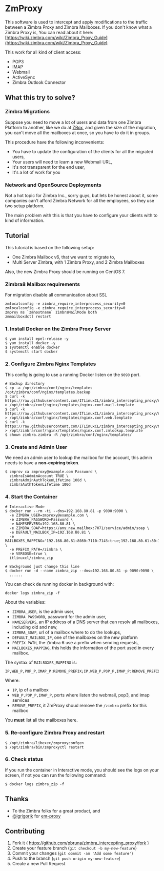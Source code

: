 # ZmProxy

This software is used to intercept and apply modifications to the traffic between a Zimbra Proxy and Zimbra Mailboxes. If you don't know what a Zimbra Proxy is, You can read about it here: [https://wiki.zimbra.com/wiki/Zimbra_Proxy_Guide](https://wiki.zimbra.com/wiki/Zimbra_Proxy_Guide)

This work for all kind of client access:

* POP3
* IMAP
* Webmail
* ActiveSync
* Zimbra Outlook Connector

## What this try to solve?

### Zimbra Migrations
Suppose you need to move a lot of users and data from one Zimbra Platform to another, like we do at [ZBox](http://www.zboxapp.com), and given the size of the migration, you can't move all the mailboxes at once, so you have to do it in groups.

This procedure have the following inconvenients:

* You have to update the configuration of the clients for all the migrated users,
* Your users will need to learn a new Webmail URL,
* It's not transparent for the end user,
* It's a lot of work for you

### Network and OpenSource Deployments
Not a hot topic for Zimbra Inc., sorry guys, but lets be honest about it, some companies can't afford Zimbra Network for all the employees, so they use two setup platform.

The main problem with this is that you have to configure your clients with to kind of information.

## Tutorial
This tutorial is based on the following setup:

* One Zimbra Mailbox v6, that we want to migrate to,
* Multi Server Zimbra, with 1 Zimbra Proxy, and 2 Zimbra Mailboxes

Also, the new Zimbra Proxy should be running on CentOS 7.

### Zimbra8 Mailbox requirements 
For migration disable all communication about SSL 

```
zmlocalconfig -e zimbra_require_interprocess_security=0
zmlocalconfig -e zimbra_require_interprocess_security=0
zmprov ms `zmhostname` zimbraMailMode both
zmmailboxdctl restart
```

### 1. Install Docker on the Zimbra Proxy Server

```
$ yum install epel-release -y
$ yum install docker -y
$ systemctl enable docker
$ systemctl start docker
```

### 2. Configure Zimbra Nginx Templates
This config is going to use a running Docker listen on the `9090` port.

 ```
 # Backup directory
 $ cp -a /opt/zimbra/conf/nginx/templates /opt/zimbra/conf/nginx/templates.backup
 $ curl -k https://raw.githubusercontent.com/ITLinuxCL/zimbra_intercepting_proxy/master/examples/nginx.conf.mail.template > /opt/zimbra/conf/nginx/templates/nginx.conf.mail.template
 $ curl -k https://raw.githubusercontent.com/ITLinuxCL/zimbra_intercepting_proxy/master/examples/nginx.conf.web.template > /opt/zimbra/conf/nginx/templates/nginx.conf.web.template
 $ curl -k https://raw.githubusercontent.com/ITLinuxCL/zimbra_intercepting_proxy/master/examples/nginx.conf.zmlookup.template > /opt/zimbra/conf/nginx/templates/nginx.conf.zmlookup.template
 $ chown zimbra.zimbra -R /opt/zimbra/conf/nginx/templates/
 ```

### 3. Create and Admin User
We need an admin user to lookup the mailbox for the account, this admin needs to have a **non-expiring token**.

```
$ zmprov ca zmproxy@example.com Password \
  zimbraIsAdminAccount TRUE \
  zimbraAdminAuthTokenLifetime 100d \
  zimbraAuthTokenLifetime 100d
```

### 4. Start the Container

```
# Interactive Mode
$ docker run --rm -ti --dns=192.168.80.81 -p 9090:9090 \
  -e ZIMBRA_USER=zmproxy@example.com \
  -e ZIMBRA_PASSWORD=Password \
  -e NAMESERVERS=192.168.80.81 \
  -e ZIMBRA_SOAP=https://any_new_mailbox:7071/service/admin/soap \
  -e DEFAULT_MAILBOX_IP=192.168.80.81 \
  -e MAILBOXES_MAPPING='192.168.80.81:8080:7110:7143:true;192.168.80.61:80:110:143' \
  -e PREFIX_PATH=/zimbra \
  -e VERBOSE=true \
  itlinuxcl/zimbra_zip

# Background just change this line
$ docker run -d --name zimbra_zip --dns=192.168.80.81 -p 9090:9090 \
  ......
```

You can check de running docker in background with:

```
docker logs zimbra_zip -f
```

About the variables:

* `ZIMBRA_USER`, is the admin user,
* `ZIMBRA_PASSWORD`, password for the admin user,
* `NAMESERVERS`, an IP address of a DNS server that can resolv all mailboxes, including old and new,
* `ZIMBRA_SOAP`, url of a mailbox where to do the lookups,
* `DEFAULT_MAILBOX_IP`, one of the mailboxes on the new platform
* `PREFIX_PATH`, the Zimbra 6 use a prefix when sending requests,
* `MAILBOXES_MAPPING`, this holds the information of the port used in every mailbox.

The syntax of `MAILBOXES_MAPPING` is:

```
IP,WEB_P,POP_P,IMAP_P:REMOVE_PREFIX;IP,WEB_P,POP_P,IMAP_P:REMOVE_PREFIX;
```

Where:

* `IP`, ip of a mailbox
* `WEB_P,POP_P,IMAP_P`, ports where listen the webmail, pop3, and imap services
* `REMOVE_PREFIX`, it ZmProxy shoud remove the `/zimbra` prefix for this mailbox

You **must** list all the mailboxes here.

### 5. Re-configure Zimbra Proxy and restart

```
$ /opt/zimbra/libexec/zmproxyconfgen
$ /opt/zimbra/bin/zmproxyctl restart
```

### 6. Check status
If you run the container in Interactive mode, you should see the logs on your screen, if not
you can run the following command:

```
$ docker logs zimbra_zip -f
```


## Thanks

* To the Zimbra folks for a great product, and
* [@igrigorik](http://twitter.com/igrigorik) for [em-proxy](https://github.com/igrigorik/em-proxy)

## Contributing

1. Fork it ( https://github.com/pbruna/zimbra_intercepting_proxy/fork )
2. Create your feature branch (`git checkout -b my-new-feature`)
3. Commit your changes (`git commit -am 'Add some feature'`)
4. Push to the branch (`git push origin my-new-feature`)
5. Create a new Pull Request
